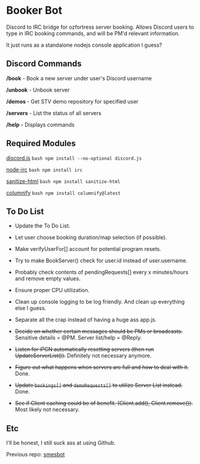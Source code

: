 ﻿# Booker Bot
Discord to IRC bridge for ozfortress server booking. Allows Discord users to type in IRC booking commands, and will be PM'd relevant information.

It just runs as a standalone nodejs console application I guess?

## Discord Commands
**/book** - Book a new server under user's Discord username

**/unbook** - Unbook server

**/demos <user>** - Get STV demo repository for specified user

**/servers** - List the status of all servers

**/help** - Displays commands

## Required Modules
[discord.js](https://github.com/hydrabolt/discord.js/)    ```bash npm install --no-optional discord.js```  

[node-irc](https://github.com/martynsmith/node-irc)     ```bash npm install irc```  

[sanitize-html](https://github.com/punkave/sanitize-html)     ```bash npm install sanitize-html```  

[columnify](https://github.com/timoxley/columnify)     ```bash npm install columnify@latest```  

## To Do List
- Update the To Do List.

- Let user choose booking duration/map selection (if possible).

- Make verifyUserFor[] account for potential program resets.

- Try to make BookServer() check for user.id instead of user.username.

- Probably check contents of pendingRequests[] every x minutes/hours and remove empty values.

- Ensure proper CPU utilization.

- Clean up console logging to be log friendly. And clean up everything else I guess.

- Separate all the crap instead of having a huge ass app.js.

- ~~Decide on whether certain messages should be PMs or broadcasts.~~ Sensitive details = @PM. Server list/help = @Reply.

- ~~Listen for iPGN automatically resetting servers (then run UpdateServerList()).~~ Definitely not necessary anymore.

- ~~Figure out what happens when servers are full and how to deal with it.~~ Done.

- ~~Update ```bookings[]``` and ```demoRequests[]``` to utilize Server List instead.~~ Done.

- ~~See if Client caching could be of benefit. (Client.add(), Client.remove()).~~ Most likely not necessary.

## Etc
I'll be honest, I still suck ass at using Github.

Previous repo: [smesbot](https://github.com/bryjch/smesbot)